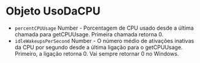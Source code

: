 # Objeto UsoDaCPU

* `percentCPUUsage` Number - Porcentagem de CPU usado desde a última chamada para getCPUUsage. Primeira chamada retorna 0.
* `idleWakeupsPerSecond` Number - O número médio de ativações inativas da CPU por segundo desde a última ligação para o getCPUUsage. Primeiro, a ligação retorna 0. Vai sempre retornar 0 no Windows.